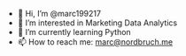 - 👋 Hi, I’m @marc199217
- 👀 I’m interested in Marketing Data Analytics
- 🌱 I’m currently learning Python
- 📫 How to reach me: marc@nordbruch.me

<!---
marc199217/marc199217 is a ✨ special ✨ repository because its `README.md` (this file) appears on your GitHub profile.
You can click the Preview link to take a look at your changes.
--->
